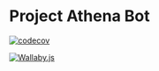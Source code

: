 
# Project Athena Bot

[![codecov](https://codecov.io/gh/ZarakiKanzaki/ProjectAthenaBot/branch/main/graph/badge.svg?token=DRAS879B4A)](https://codecov.io/gh/ZarakiKanzaki/ProjectAthenaBot)

[![Wallaby.js](https://img.shields.io/badge/wallaby.js-powered-blue.svg?style=flat&logo=github)](https://wallabyjs.com/oss/)